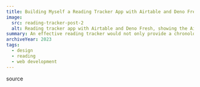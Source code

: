 ```yaml
---
title: Building Myself a Reading Tracker App with Airtable and Deno Fresh, Part 2
image:
  src: reading-tracker-post-2
  alt: Reading tracker app with Airtable and Deno Fresh, showing the Airtable and Deno logos.
summary: An effective reading tracker would not only provide a chronological list of titles read, but would uncover the manifold associations of influence and interest that are constantly being formed from the books I read.
archiveYear: 2023
tags:
  - design
  - reading
  - web development
---
```


source
